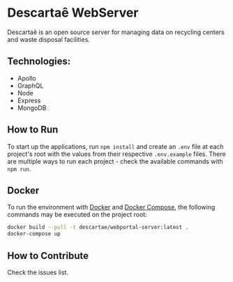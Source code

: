 # Descartaê WebServer
Descartaê is an open source server for managing data on recycling centers and waste disposal facilities. 

## Technologies:
- Apollo
- GraphQL
- Node
- Express
- MongoDB

## How to Run
To start up the applications, run `npm install` and create an `.env` file at each project's root with the values from their respective `.env.example` files. There are multiple ways to run each project - check the available commands with `npm run`.

## Docker
To run the environment with [Docker](https://docs.docker.com/) and [Docker Compose](https://docs.docker.com/compose/), the following commands may be executed on the project root:

```bash
docker build --pull -t descartae/webportal-server:latest .
docker-compose up
```
## How to Contribute
Check the issues list.
